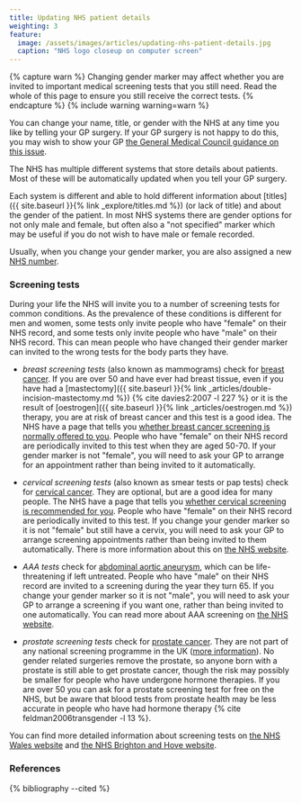 ```yaml
---
title: Updating NHS patient details
weighting: 3
feature:
  image: /assets/images/articles/updating-nhs-patient-details.jpg
  caption: "NHS logo closeup on computer screen"
---
```


{% capture warn %}
Changing gender marker may affect whether you are invited to important medical screening tests that you still need. Read the whole of this page to ensure you still receive the correct tests.
{% endcapture %}
{% include warning warning=warn %}

You can change your name, title, or gender with the NHS at any time you like by telling your GP surgery. If your GP surgery is not happy to do this, you may wish to show your GP [the General Medical Council guidance on this issue](http://www.gmc-uk.org/guidance/ethical_guidance/28861.asp).

The NHS has multiple different systems that store details about patients. Most of these will be automatically updated when you tell your GP surgery. 

Each system is different and able to hold different information about [titles]({{ site.baseurl }}{% link _explore/titles.md %}) (or lack of title) and about the gender of the patient. In most NHS systems there are gender options for not only male and female, but often also a "not specified" marker which may be useful if you do not wish to have male or female recorded.

Usually, when you change your gender marker, you are also assigned a new [NHS number](
http://www.nhs.uk/NHSEngland/thenhs/records/nhs-number/Pages/what-is-the-nhs-number.aspx).

### Screening tests

During your life the NHS will invite you to a number of screening tests for common conditions. As the prevalence of these conditions is different for men and women, some tests only invite people who have "female" on their NHS record, and some tests only invite people who have "male" on their NHS record. This can mean people who have changed their gender marker can invited to the wrong tests for the body parts they have.

- *breast screening tests* (also known as mammograms) check for [breast cancer](http://www.nhs.uk/Conditions/Cancer-of-the-breast-female/Pages/Introduction.aspx). If you are over 50 and have ever had breast tissue, even if you have had a [mastectomy]({{ site.baseurl }}{% link _articles/double-incision-mastectomy.md %}) {% cite davies2:2007 -l 227 %} or it is the result of [oestrogen]({{ site.baseurl }}{% link _articles/oestrogen.md %}) therapy, you are at risk of breast cancer and this test is a good idea. The NHS have a page that tells you [whether breast cancer screening is normally offered to you](http://www.nhs.uk/Conditions/breast-cancer-screening/Pages/When-its-offered.aspx). People who have "female" on their NHS record are periodically invited to this test when they are aged 50-70. If your gender marker is not "female", you will need to ask your GP to arrange for an appointment rather than being invited to it automatically.

- *cervical screening tests* (also known as smear tests or pap tests) check for [cervical cancer](http://www.nhs.uk/conditions/Cancer-of-the-cervix/Pages/Introduction.aspx). They are optional, but are a good idea for many people. The NHS have a page that tells you [whether cervical screening is recommended for you](http://www.nhs.uk/Conditions/Cervical-screening-test/Pages/When-should-it-be-done.aspx). People who have "female" on their NHS record are periodically invited to this test. If you change your gender marker so it is not "female" but still have a cervix, you will need to ask your GP to arrange screening appointments rather than being invited to them automatically. There is more information about this on [the NHS website](http://www.nhs.uk/chq/Pages/should-transgender-men-have-cervical-screening-tests.aspx?CategoryID=60&SubCategoryID=182).

- *AAA tests* check for [abdominal aortic aneurysm](http://www.nhs.uk/conditions/repairofabdominalaneurysm/Pages/Introduction.aspx), which can be life-threatening if left untreated. People who have "male" on their NHS record are invited to a screening during the year they turn 65. If you change your gender marker so it is not "male", you will need to ask your GP to arrange a screening if you want one, rather than being invited to one automatically. You can read more about AAA screening on [the NHS website](http://www.nhs.uk/Conditions/abdominal-aortic-aneurysm-screening/Pages/Introduction.aspx).

- *prostate screening tests* check for [prostate cancer](http://www.nhs.uk/conditions/Cancer-of-the-prostate/Pages/Introduction.aspx). They are not part of any national screening programme in the UK ([more information](http://www.nhs.uk/Conditions/Cancer-of-the-prostate/Pages/Prevention.aspx)). No gender related surgeries remove the prostate, so anyone born with a prostate is still able to get prostate cancer, though the risk may possibly be smaller for people who have undergone hormone therapies. If you are over 50 you can ask for a prostate screening test for free on the NHS, but be aware that blood tests from prostate health may be less accurate in people who have had hormone therapy {% cite feldman2006transgender -l 13 %}.

You can find more detailed information about screening tests on [the NHS Wales website](http://www.screeningforlife.wales.nhs.uk/sitesplus/documents/1129/Trans%20screening%20v2%20English%20250516.pdf) and [the NHS Brighton and Hove website](http://www.brightonandhoveccg.nhs.uk/sites/btnccg/files/files/0256%20Transgender%20Cancer%20Screening%20Booklet%20A5%20v8.pdf).

### References

{% bibliography --cited %}